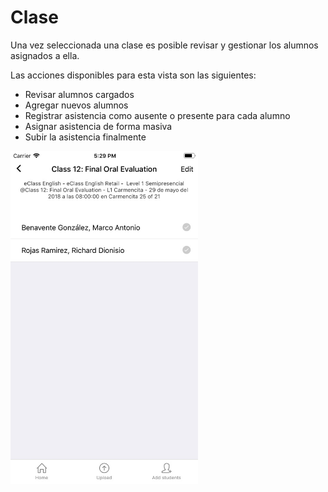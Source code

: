 # Clase

Una vez seleccionada una clase es posible revisar y gestionar los alumnos asignados a ella.

Las acciones disponibles para esta vista son las siguientes:

* Revisar alumnos cargados
* Agregar nuevos alumnos
* Registrar asistencia como ausente o presente para cada alumno
* Asignar asistencia de forma masiva
* Subir la asistencia finalmente

<img src="img/screens/class-00.jpg" class="border" width="300"/>